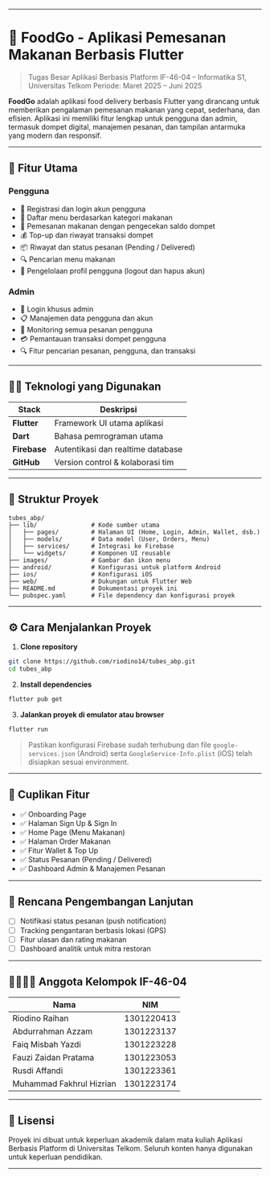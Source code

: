 

---

# 🍔 FoodGo - Aplikasi Pemesanan Makanan Berbasis Flutter

> Tugas Besar Aplikasi Berbasis Platform
> IF-46-04 – Informatika S1, Universitas Telkom
> Periode: Maret 2025 – Juni 2025

**FoodGo** adalah aplikasi food delivery berbasis Flutter yang dirancang untuk memberikan pengalaman pemesanan makanan yang cepat, sederhana, dan efisien. Aplikasi ini memiliki fitur lengkap untuk pengguna dan admin, termasuk dompet digital, manajemen pesanan, dan tampilan antarmuka yang modern dan responsif.

---

## 🚀 Fitur Utama

### Pengguna

* 🔐 Registrasi dan login akun pengguna
* 🍔 Daftar menu berdasarkan kategori makanan
* 🛒 Pemesanan makanan dengan pengecekan saldo dompet
* 💰 Top-up dan riwayat transaksi dompet
* 📦 Riwayat dan status pesanan (Pending / Delivered)
* 🔍 Pencarian menu makanan
* 👤 Pengelolaan profil pengguna (logout dan hapus akun)

### Admin

* 🔐 Login khusus admin
* 📋 Manajemen data pengguna dan akun
* 🧾 Monitoring semua pesanan pengguna
* 💳 Pemantauan transaksi dompet pengguna
* 🔍 Fitur pencarian pesanan, pengguna, dan transaksi

---

## 🧑‍💻 Teknologi yang Digunakan

| Stack        | Deskripsi                         |
| ------------ | --------------------------------- |
| **Flutter**  | Framework UI utama aplikasi       |
| **Dart**     | Bahasa pemrograman utama          |
| **Firebase** | Autentikasi dan realtime database |
| **GitHub**   | Version control & kolaborasi tim  |

---

## 🧩 Struktur Proyek

```
tubes_abp/
├── lib/               # Kode sumber utama
│   ├── pages/         # Halaman UI (Home, Login, Admin, Wallet, dsb.)
│   ├── models/        # Data model (User, Orders, Menu)
│   ├── services/      # Integrasi ke Firebase
│   └── widgets/       # Komponen UI reusable
├── images/            # Gambar dan ikon menu
├── android/           # Konfigurasi untuk platform Android
├── ios/               # Konfigurasi iOS
├── web/               # Dukungan untuk Flutter Web
├── README.md          # Dokumentasi proyek ini
└── pubspec.yaml       # File dependency dan konfigurasi proyek
```

---

## ⚙️ Cara Menjalankan Proyek

1. **Clone repository**

```bash
git clone https://github.com/riodino14/tubes_abp.git
cd tubes_abp
```

2. **Install dependencies**

```bash
flutter pub get
```

3. **Jalankan proyek di emulator atau browser**

```bash
flutter run
```

> Pastikan konfigurasi Firebase sudah terhubung dan file `google-services.json` (Android) serta `GoogleService-Info.plist` (iOS) telah disiapkan sesuai environment.

---

## 📸 Cuplikan Fitur

* ✅ Onboarding Page
* ✅ Halaman Sign Up & Sign In
* ✅ Home Page (Menu Makanan)
* ✅ Halaman Order Makanan
* ✅ Fitur Wallet & Top Up
* ✅ Status Pesanan (Pending / Delivered)
* ✅ Dashboard Admin & Manajemen Pesanan

---

## 🔮 Rencana Pengembangan Lanjutan

* [ ] Notifikasi status pesanan (push notification)
* [ ] Tracking pengantaran berbasis lokasi (GPS)
* [ ] Fitur ulasan dan rating makanan
* [ ] Dashboard analitik untuk mitra restoran

---

## 👨‍👩‍👧‍👦 Anggota Kelompok IF-46-04

| Nama                     | NIM        |
| ------------------------ | ---------- |
| Riodino Raihan           | 1301220413 |
| Abdurrahman Azzam        | 1301223137 |
| Faiq Misbah Yazdi        | 1301223228 |
| Fauzi Zaidan Pratama     | 1301223053 |
| Rusdi Affandi            | 1301223361 |
| Muhammad Fakhrul Hizrian | 1301223174 |

---

## 📄 Lisensi

Proyek ini dibuat untuk keperluan akademik dalam mata kuliah Aplikasi Berbasis Platform di Universitas Telkom. Seluruh konten hanya digunakan untuk keperluan pendidikan.

---

